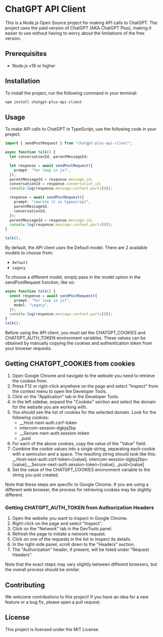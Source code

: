 # ChatGPT API Client

This is a Node.js Open Source project for making API calls to ChatGPT. The project uses the paid version of ChatGPT (AKA ChatGPT Plus), making it easier to use without having to worry about the limitations of the free version.

## Prerequisites

- Node.js v18 or higher

## Installation

To install the project, run the following command in your terminal:

```bash
npm install chatgpt-plus-api-client
```

## Usage

To make API calls to ChatGPT in TypeScript, use the following code in your project:

```typescript
import { sendPostRequest } from "chatgpt-plus-api-client";

async function talk() {
  let conversationId, parentMessageId;

  let response = await sendPostRequest({
    prompt: "for loop in js?",
  });
  parentMessageId = response.message.id;
  conversationId = response.conversation_id;
  console.log(response.message.content.parts[0]);

  response = await sendPostRequest({
    prompt: "rewrite it in typescript",
    parentMessageId,
    conversationId,
  });
  parentMessageId = response.message.id;
  console.log(response.message.content.parts[0]);
}

talk();
```

By default, the API client uses the Default model. There are 2 available models to choose from:

- `Default`
- `Legacy`

To choose a different model, simply pass in the model option in the sendPostRequest function, like so:

```ts
async function talk() {
  const response = await sendPostRequest({
    prompt: "for loop in js?",
    model: "Legacy",
  });
  console.log(response.message.content.parts[0]);
}
talk();
```

Before using the API client, you must set the CHATGPT_COOKIES and CHATGPT_AUTH_TOKEN environment variables. These values can be obtained by manually copying the cookies and authentication token from your browser requests.

## Getting CHATGPT_COOKIES from cookies

1. Open Google Chrome and navigate to the website you need to retrieve the cookies from.
2. Press F12 or right-click anywhere on the page and select "Inspect" from the context menu to open the Developer Tools.
3. Click on the "Application" tab in the Developer Tools.
4. In the left sidebar, expand the "Cookies" section and select the domain for the website you are working with.
5. You should see the list of cookies for the selected domain. Look for the following cookies:
   - __Host-next-auth.csrf-token
   - intercom-session-dgkjq2bp
   - __Secure-next-auth.session-token
   - _puid
6. For each of the above cookies, copy the value of the "Value" field.
7. Combine the cookie values into a single string, separating each cookie with a semicolon and a space. The resulting string should look like this:
   __Host-next-auth.csrf-token=[value]; intercom-session-dgkjq2bp=[value];__Secure-next-auth.session-token=[value]; _puid=[value]
8. Set the value of the CHATGPT_COOKIES environment variable to the string you just created.

Note that these steps are specific to Google Chrome. If you are using a different web browser, the process for retrieving cookies may be slightly different.

### Getting CHATGPT_AUTH_TOKEN from Authorization Headers

1. Open the website you want to inspect in Google Chrome.
2. Right-click on the page and select "Inspect".
3. Click on the "Network" tab in the DevTools panel.
4. Refresh the page to initiate a network request.
5. Click on one of the requests in the list to inspect its details.
6. In the right-side panel, scroll down to the "Headers" section.
7. The "Authorization" header, if present, will be listed under "Request Headers".

Note that the exact steps may vary slightly between different browsers, but the overall process should be similar.

## Contributing

We welcome contributions to this project! If you have an idea for a new feature or a bug fix, please open a pull request.

## License

This project is licensed under the MIT License.
